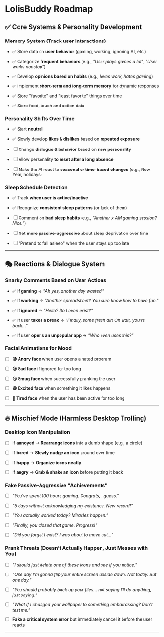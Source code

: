 # LolisBuddy Roadmap

## ✅ Core Systems & Personality Development

### Memory System (Track user interactions)

- ✅ Store data on **user behavior** (gaming, working, ignoring AI, etc.)

- ✅ Categorize **frequent behaviors** (e.g., *"User plays games a lot", "User works nonstop"*)

- ✅ Develop **opinions based on habits** (e.g., *loves work, hates gaming*)

- ✅ Implement **short-term and long-term memory** for dynamic responses

- ✅ Store "favorite" and "least favorite" things over time

- ✅ Store food, touch and action data

### Personality Shifts Over Time

- ✅ Start **neutral**

- ✅ Slowly develop **likes & dislikes** based on **repeated exposure**

- ☐ Change **dialogue & behavior** based on **new personality**

- ☐ Allow personality **to reset after a long absence**

- ☐ Make the AI react to **seasonal or time-based changes** (e.g., New Year, holidays)

### Sleep Schedule Detection

- ✅ Track **when user is active/inactive**

- ✅ Recognize **consistent sleep patterns** (or lack of them)

- ☐ Comment on **bad sleep habits** (e.g., *"Another x AM gaming session? Nice."*)

- ☐ Get **more passive-aggressive** about sleep deprivation over time

- ☐ "Pretend to fall asleep" when the user stays up too late

---

## 🎭 Reactions & Dialogue System

### Snarky Comments Based on User Actions

- ✅ If **gaming** → *"Ah yes, another day wasted."*

- ✅ If **working** → *"Another spreadsheet? You sure know how to have fun."*

- ✅ If **ignored** → *"Hello? Do I even exist?"*

- ✅ If user **takes a break** → *"Finally, some fresh air! Oh wait, you’re back..."*

- ✅ If user **opens an unpopular app** → *"Who even uses this?"*

### Facial Animations for Mood

- ☐ **😠 Angry face** when user opens a hated program

- ☐ **😢 Sad face** if ignored for too long

- ☐ **😏 Smug face** when successfully pranking the user

- ☐ **😆 Excited face** when something it likes happens

- ☐ **🥱 Tired face** when the user has been active for too long

---

## 🔥 Mischief Mode (Harmless Desktop Trolling)

### Desktop Icon Manipulation

- ☐ If **annoyed** → **Rearrange icons** into a dumb shape (e.g., a circle)

- ☐ If **bored** → **Slowly nudge an icon** around over time

- ☐ If **happy** → **Organize icons neatly**

- ☐ If **angry** → **Grab & shake an icon** before putting it back

### Fake Passive-Aggressive "Achievements"

- ☐ *"You've spent 100 hours gaming. Congrats, I guess."*

- ☐ *"5 days without acknowledging my existence. New record!"*

- ☐ *"You actually worked today? Miracles happen."*

- ☐ *"Finally, you closed that game. Progress!"*

- ☐ *"Did you forget I exist? I was about to move out..."*

### Prank Threats (Doesn’t Actually Happen, Just Messes with You)

- ☐ *"I should just delete one of these icons and see if you notice."*

- ☐ *"One day I'm gonna flip your entire screen upside down. Not today. But one day."*

- ☐ *"You should probably back up your files… not saying I'll do anything, just saying."*

- ☐ *"What if I changed your wallpaper to something *embarrassing*? Don't test me."*

- ☐ **Fake a critical system error** but immediately cancel it before the user reacts

---
